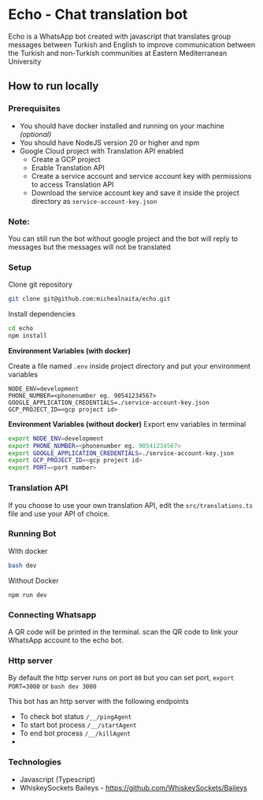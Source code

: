 # Echo - Chat translation bot

Echo is a WhatsApp bot created with javascript that translates group messages between Turkish and English to improve communication between the Turkish and non-Turkish communities at Eastern Mediterranean University

## How to run locally

### Prerequisites

- You should have docker installed and running on your machine _(optional)_
- You should have NodeJS version 20 or higher and npm
- Google Cloud project with Translation API enabled
  - Create a GCP project
  - Enable Translation API
  - Create a service account and service account key with permissions to access Translation API
  - Download the service account key and save it inside the project directory as `service-account-key.json`

### Note:

You can still run the bot without google project and the bot will reply to messages but the messages will not be translated

### Setup

Clone git repository

```bash
git clone git@github.com:michealnaita/echo.git
```

Install dependencies

```bash
cd echo
npm install
```

**Environment Variables (with docker)**

Create a file named `.env` inside project directory and put your environment variables

```text
NODE_ENV=development
PHONE_NUMBER=<phonenumber eg. 90541234567>
GOOGLE_APPLICATION_CREDENTIALS=./service-account-key.json
GCP_PROJECT_ID=<gcp project id>
```

**Environment Variables (without docker)**
Export env variables in terminal

```bash
export NODE_ENV=development
export PHONE_NUMBER=<phonenumber eg. 90541234567>
export GOOGLE_APPLICATION_CREDENTIALS=./service-account-key.json
export GCP_PROJECT_ID=<gcp project id>
export PORT=<port number>
```

### Translation API

If you choose to use your own translation API, edit the `src/translations.ts` file and use your API of choice.

### Running Bot

With docker

```bash
bash dev
```

Without Docker

```
npm run dev
```

### Connecting Whatsapp

A QR code will be printed in the terminal. scan the QR code to link your WhatsApp account to the echo bot.

### Http server

By default the http server runs on port `80` but you can set port, `export PORT=3000` or `bash dev 3000`

This bot has an http server with the following endpoints

- To check bot status `/__/pingAgent`
- To start bot process `/__/startAgent`
- To end bot process `/__/killAgent`
-

### Technologies

- Javascript (Typescript)
- WhiskeySockets Baileys - https://github.com/WhiskeySockets/Baileys
